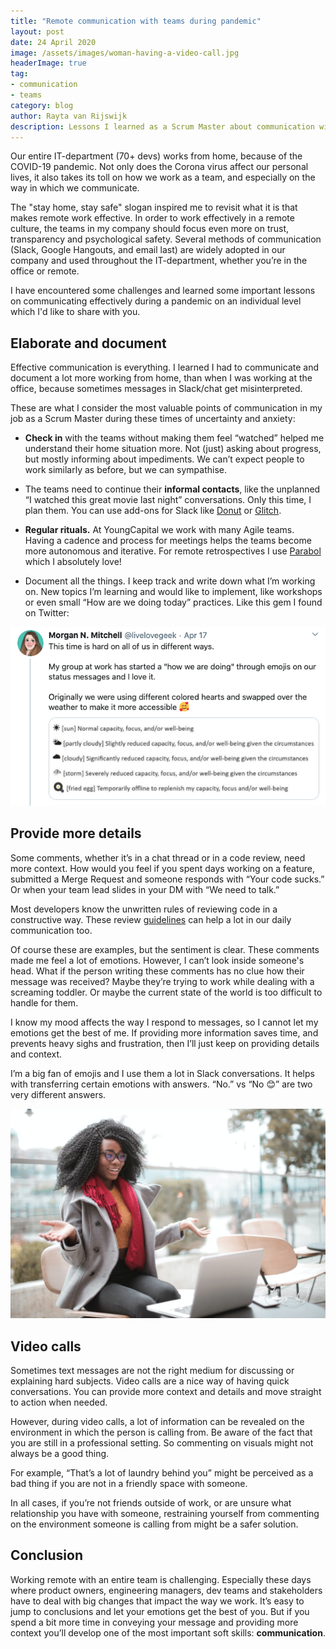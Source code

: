 ```yaml
---
title: "Remote communication with teams during pandemic"
layout: post
date: 24 April 2020
image: /assets/images/woman-having-a-video-call.jpg
headerImage: true
tag:
- communication
- teams
category: blog
author: Rayta van Rijswijk 
description: Lessons I learned as a Scrum Master about communication with teams during COVID-19 
---
```


Our entire IT-department (70+ devs) works from home, because of the COVID-19 pandemic. Not only does the Corona virus affect our personal lives, it also takes its toll on how we work as a team, and especially on the way in which we communicate.

The "stay home, stay safe" slogan inspired me to revisit what it is that makes remote work effective. In order to work effectively in a remote culture, the teams in my company should focus even more on trust, transparency and psychological safety. Several methods of communication (Slack, Google Hangouts, and email last) are widely adopted in our company and used throughout the IT-department, whether you’re in the office or remote.

I have encountered some challenges and learned some important lessons on communicating effectively during a pandemic on an individual level which I'd like to share with you.

<div class="breaker"></div>


## Elaborate and document
Effective communication is everything. I learned I had to communicate and document a lot more working from home, than when I was working at the office, because sometimes messages in Slack/chat get misinterpreted. 

These are what I consider the most valuable points of communication in my job as a Scrum Master during these times of uncertainty and anxiety:

* **Check in** with the teams without making them feel “watched” helped me understand their home situation more. Not (just) asking about progress, but mostly informing about impediments. We can’t expect people to work similarly as before, but we can sympathise.

* The teams need to continue their **informal contacts**, like the unplanned “I watched this great movie last night” conversations. Only this time, I plan them. You can use add-ons for Slack like [Donut](https://www.donut.com/) or [Glitch](https://glitch.com/~coffeetime).

* **Regular rituals.** 
At YoungCapital we work with many Agile teams. Having a cadence and process for meetings helps the teams become more autonomous and iterative. For remote retrospectives I use [Parabol](https://www.parabol.co/) which I absolutely love! 

* Document all the things. I keep track and write down what I’m working on. New topics I’m learning and would like to implement, like workshops or even small “How are we doing today” practices. Like this gem I found on Twitter:


![Markdown Image](/assets/images/tweet.png)


## Provide more details 
Some comments, whether it’s in a chat thread or in a code review, need more context. How would you feel if you spent days working on a feature, submitted a Merge Request and someone responds with “Your code sucks.” Or when your team lead slides in your DM with “We need to talk.”

 Most developers know the unwritten rules of reviewing code in a constructive way. These review [guidelines](https://google.github.io/eng-practices/review/reviewer/comments.html) can help a lot in our daily communication too.

Of course these are examples, but the sentiment is clear. These comments made me feel a lot of emotions. However, I can’t look inside someone's head. What if the person writing these comments has no clue how their message was received? Maybe they’re trying to work while dealing with a screaming toddler. Or maybe the current state of the world is too difficult to handle for them. 

I know my mood affects the way I respond to messages, so I cannot let my emotions get the best of me. If providing more information saves time, and prevents heavy sighs and frustration, then I’ll just keep on providing details and context. 

I’m a big fan of emojis and I use them a lot in Slack conversations. It helps with transferring certain emotions with answers. “No.” vs “No 😊” are two very different answers.

![Markdown Image](/assets/images/cheerful-surprised-woman-sitting-with-laptop.jpg)


## Video calls
Sometimes text messages are not the right medium for discussing or explaining hard subjects. Video calls are a nice way of having quick conversations. You can provide more context and details and move straight to action when needed. 

However, during video calls, a lot of information can be revealed on the environment in which the person is calling from. Be aware of the fact that you are still in a professional setting. So commenting on visuals might not always be a good thing.

For example, “That’s a lot of laundry behind you” might be perceived as a bad thing if you are not in a friendly space with someone. 

In all cases, if you’re not friends outside of work, or are unsure what relationship you have with someone, restraining yourself from commenting on the environment someone is calling from might be a safer solution.


## Conclusion
Working remote with an entire team is challenging. Especially these days where product owners, engineering managers, dev teams and stakeholders have to deal with big changes that impact the way we work. It’s easy to jump to conclusions and let your emotions get the best of you. But if you spend a bit more time in conveying your message and providing more context you’ll develop one of the most important soft skills: **communication**.


